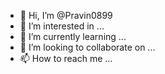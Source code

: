 - 👋 Hi, I’m @Pravin0899
- 👀 I’m interested in ...
- 🌱 I’m currently learning ...
- 💞️ I’m looking to collaborate on ...
- 📫 How to reach me ...

<!---
Pravin0899/Pravin0899 is a ✨ special ✨ repository because its `README.md` (this file) appears on your GitHub profile.
You can click the Preview link to take a look at your changes.
--->
